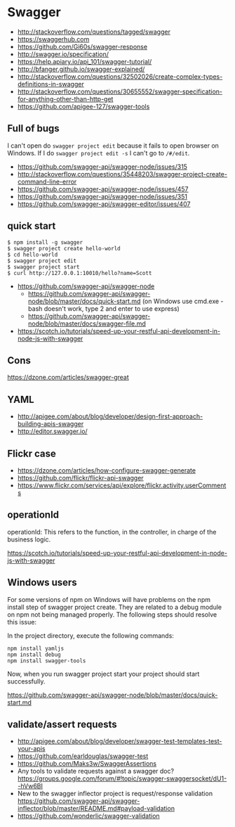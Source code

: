 # Swagger

- http://stackoverflow.com/questions/tagged/swagger
- https://swaggerhub.com
- https://github.com/Gi60s/swagger-response
- http://swagger.io/specification/
- https://help.apiary.io/api_101/swagger-tutorial/
- http://bfanger.github.io/swagger-explained/
- http://stackoverflow.com/questions/32502026/create-complex-types-definitions-in-swagger
- http://stackoverflow.com/questions/30655552/swagger-specification-for-anything-other-than-http-get
- https://github.com/apigee-127/swagger-tools

## Full of bugs

I can't open do `swagger project edit` because it fails to open browser on Windows. If I do `swagger project edit -s` I can't go to `/#/edit`.

- https://github.com/swagger-api/swagger-node/issues/315
- http://stackoverflow.com/questions/35448203/swagger-project-create-command-line-error
- https://github.com/swagger-api/swagger-node/issues/457
- https://github.com/swagger-api/swagger-node/issues/351
- https://github.com/swagger-api/swagger-editor/issues/407

## quick start

```
$ npm install -g swagger
$ swagger project create hello-world
$ cd hello-world
$ swagger project edit
$ swagger project start
$ curl http://127.0.0.1:10010/hello?name=Scott
```

- https://github.com/swagger-api/swagger-node
  - https://github.com/swagger-api/swagger-node/blob/master/docs/quick-start.md (on Windows use cmd.exe - bash doesn't work, type 2 and enter to use express)
  - https://github.com/swagger-api/swagger-node/blob/master/docs/swagger-file.md
- https://scotch.io/tutorials/speed-up-your-restful-api-development-in-node-js-with-swagger

## Cons

https://dzone.com/articles/swagger-great

## YAML

- http://apigee.com/about/blog/developer/design-first-approach-building-apis-swagger
- http://editor.swagger.io/

## Flickr case

- https://dzone.com/articles/how-configure-swagger-generate
- https://github.com/flickr/flickr-api-swagger
- https://www.flickr.com/services/api/explore/flickr.activity.userComments

## operationId

operationId: This refers to the function, in the controller, in charge of the business logic.

https://scotch.io/tutorials/speed-up-your-restful-api-development-in-node-js-with-swagger

## Windows users

For some versions of npm on Windows will have problems on the npm install step of swagger project create. They are related to a debug module on npm not being managed properly. The following steps should resolve this issue:

In the project directory, execute the following commands:

```
npm install yamljs
npm install debug
npm install swagger-tools
```

Now, when you run swagger project start your project should start successfully.

https://github.com/swagger-api/swagger-node/blob/master/docs/quick-start.md

## validate/assert requests

- http://apigee.com/about/blog/developer/swagger-test-templates-test-your-apis
- https://github.com/earldouglas/swagger-test
- https://github.com/Maks3w/SwaggerAssertions
- Any tools to validate requests against a swagger doc? https://groups.google.com/forum/#!topic/swagger-swaggersocket/dU1--hVw6BI
- New to the swagger inflector project is request/response validation https://github.com/swagger-api/swagger-inflector/blob/master/README.md#payload-validation
- https://github.com/wonderlic/swagger-validation
